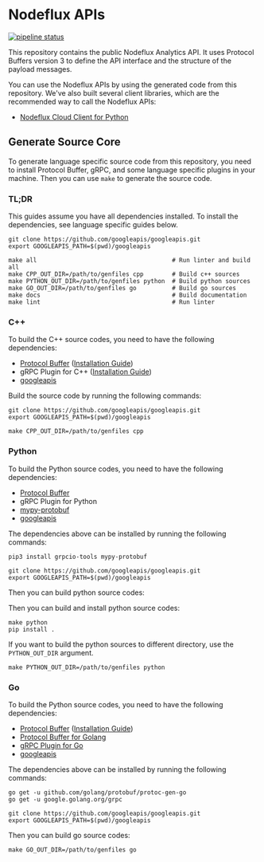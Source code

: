 # Nodeflux APIs

[![pipeline status](https://gitlab.com/nodefluxio/nodefluxapis/badges/master/pipeline.svg)](https://gitlab.com/nodefluxio/nodefluxapis/commits/master)

This repository contains the public Nodeflux Analytics API. It uses Protocol Buffers version 3 to define the API interface and the structure of the payload messages.

You can use the Nodeflux APIs by using the generated code from this repository. We've also built several client libraries, which are the recommended way to call the Nodeflux APIs:

- [Nodeflux Cloud Client for Python](https://gitlab.com/nodefluxio/nodeflux-cloud-python)

## Generate Source Core

To generate language specific source code from this repository, you need to install Protocol Buffer, gRPC, and some language specific plugins in your machine. Then you can use `make` to generate the source code.

### TL;DR

This guides assume you have all dependencies installed. To install the dependencies, see language specific guides below.

```
git clone https://github.com/googleapis/googleapis.git
export GOOGLEAPIS_PATH=$(pwd)/googleapis

make all                                      # Run linter and build all
make CPP_OUT_DIR=/path/to/genfiles cpp        # Build c++ sources
make PYTHON_OUT_DIR=/path/to/genfiles python  # Build python sources
make GO_OUT_DIR=/path/to/genfiles go          # Build go sources
make docs                                     # Build documentation
make lint                                     # Run linter
```

### C++

To build the C++ source codes, you need to have the following dependencies:

- [Protocol Buffer](https://github.com/protocolbuffers/protobuf) ([Installation Guide](https://github.com/protocolbuffers/protobuf/tree/master/src))
- gRPC Plugin for C++ ([Installation Guide](https://github.com/grpc/grpc/tree/master/src/cpp))
- [googleapis](https://github.com/googleapis/googleapis)

Build the source code by running the following commands:

```
git clone https://github.com/googleapis/googleapis.git
export GOOGLEAPIS_PATH=$(pwd)/googleapis

make CPP_OUT_DIR=/path/to/genfiles cpp
```

### Python

To build the Python source codes, you need to have the following dependencies:

- [Protocol Buffer](https://github.com/protocolbuffers/protobuf)
- gRPC Plugin for Python
- [mypy-protobuf](https://github.com/dropbox/mypy-protobuf)
- [googleapis](https://github.com/googleapis/googleapis)

The dependencies above can be installed by running the following commands:

```
pip3 install grpcio-tools mypy-protobuf

git clone https://github.com/googleapis/googleapis.git
export GOOGLEAPIS_PATH=$(pwd)/googleapis
```

Then you can build python source codes:

Then you can build and install python source codes:

```
make python
pip install .
```

If you want to build the python sources to different directory, use the `PYTHON_OUT_DIR` argument.

```
make PYTHON_OUT_DIR=/path/to/genfiles python
```

### Go

To build the Python source codes, you need to have the following dependencies:

- [Protocol Buffer](https://github.com/protocolbuffers/protobuf) ([Installation Guide](https://github.com/protocolbuffers/protobuf/tree/master/src))
- [Protocol Buffer for Golang](https://github.com/golang/protobuf)
- [gRPC Plugin for Go](https://github.com/grpc/grpc-go)
- [googleapis](https://github.com/googleapis/googleapis)

The dependencies above can be installed by running the following commands:

```
go get -u github.com/golang/protobuf/protoc-gen-go
go get -u google.golang.org/grpc

git clone https://github.com/googleapis/googleapis.git
export GOOGLEAPIS_PATH=$(pwd)/googleapis
```

Then you can build go source codes:

```
make GO_OUT_DIR=/path/to/genfiles go
```
